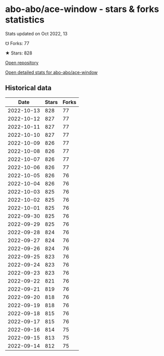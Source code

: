 # abo-abo/ace-window - stars & forks statistics

Stats updated on Oct 2022, 13

☋ Forks: 77

★ Stars: 828

[Open repository](https://github.com/abo-abo/ace-window)

[Open detailed stats for abo-abo/ace-window](https://reviewgithub.com/rep/abo-abo/ace-window)

## Historical data
| Date | Stars | Forks |
|------|-------|-------|
| 2022-10-13 | 828 | 77 | 
| 2022-10-12 | 827 | 77 | 
| 2022-10-11 | 827 | 77 | 
| 2022-10-10 | 827 | 77 | 
| 2022-10-09 | 826 | 77 | 
| 2022-10-08 | 826 | 77 | 
| 2022-10-07 | 826 | 77 | 
| 2022-10-06 | 826 | 77 | 
| 2022-10-05 | 826 | 76 | 
| 2022-10-04 | 826 | 76 | 
| 2022-10-03 | 825 | 76 | 
| 2022-10-02 | 825 | 76 | 
| 2022-10-01 | 825 | 76 | 
| 2022-09-30 | 825 | 76 | 
| 2022-09-29 | 825 | 76 | 
| 2022-09-28 | 824 | 76 | 
| 2022-09-27 | 824 | 76 | 
| 2022-09-26 | 824 | 76 | 
| 2022-09-25 | 823 | 76 | 
| 2022-09-24 | 823 | 76 | 
| 2022-09-23 | 823 | 76 | 
| 2022-09-22 | 821 | 76 | 
| 2022-09-21 | 819 | 76 | 
| 2022-09-20 | 818 | 76 | 
| 2022-09-19 | 818 | 76 | 
| 2022-09-18 | 815 | 76 | 
| 2022-09-17 | 815 | 76 | 
| 2022-09-16 | 814 | 75 | 
| 2022-09-15 | 813 | 75 | 
| 2022-09-14 | 812 | 75 | 

